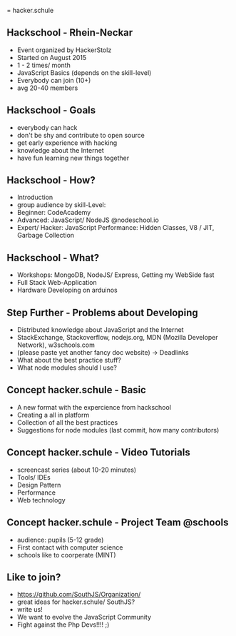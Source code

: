 
= hacker.schule

## Hackschool - Rhein-Neckar

- Event organized by HackerStolz
- Started on August 2015
- 1 - 2 times/ month
- JavaScript Basics (depends on the skill-level)
- Everybody can join (10+)
- avg 20-40 members

## Hackschool - Goals

- everybody can hack
- don't be shy and contribute to open source
- get early experience with hacking
- knowledge about the Internet
- have fun learning new things together

## Hackschool - How?

- Introduction
- group audience by skill-Level:
- Beginner: CodeAcademy
- Advanced: JavaScript/ NodeJS @nodeschool.io
- Expert/ Hacker: JavaScript Performance: Hidden Classes, V8 / JIT, Garbage Collection

## Hackschool - What?

- Workshops: MongoDB, NodeJS/ Express, Getting my WebSide fast
- Full Stack Web-Application
- Hardware Developing on arduinos

## Step Further - Problems about Developing

- Distributed knowledge about JavaScript and the Internet
- StackExchange, Stackoverflow, nodejs.org, MDN (Mozilla Developer Network), w3schools.com
- (please paste yet another fancy doc website) -> Deadlinks
- What about the best practice stuff?
- What node modules should I use?

## Concept hacker.schule - Basic

- A new format with the expercience from hackschool
- Creating a all in platform
- Collection of all the best practices 
- Suggestions for node modules (last commit, how many contributors)

## Concept hacker.schule - Video Tutorials

- screencast series (about 10-20 minutes)
- Tools/ IDEs
- Design Pattern
- Performance
- Web technology 

## Concept hacker.schule - Project Team @schools

- audience: pupils (5-12 grade)
- First contact with computer science
- schools like to coorperate (MINT)

## Like to join?

- https://github.com/SouthJS/Organization/
- great ideas for hacker.schule/ SouthJS?
- write us!
- We want to evolve the JavaScript Community 
- Fight against the Php Devs!!!! ;)



